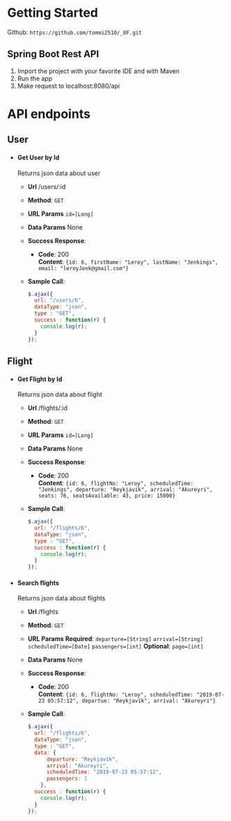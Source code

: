 # Getting Started
Github:
`https://github.com/tommi2510/_8F.git`

## Spring Boot Rest API

1. Import the project with your favorite IDE and with Maven
2. Run the app
3. Make request to localhost:8080/api

# API endpoints

## User

* #### Get User by Id
    Returns json data about user

    * **Url**
    /users/:id

    * **Method**:
    `GET`

    * **URL Params**
    `id=[Long]`

    * **Data Params**
     None

    * **Success Response**:
        * **Code**: 200  
        **Content**: `{id: 6, firstName: "Leroy", lastName: "Jenkings", email: "leroyJenk@gmail.com"}`

    * **Sample Call**:

      ```javascript
      $.ajax({
        url: "/users/6",
        dataType: "json",
        type : "GET",
        success : function(r) {
          console.log(r);
        }
      });
      ```

## Flight

* #### Get Flight by Id
    Returns json data about flight

    * **Url**
    /flights/:id

    * **Method**:
    `GET`

    * **URL Params**
    `id=[Long]`

    * **Data Params**
    None

    * **Success Response**:
        * **Code**: 200  
        **Content**: `{id: 6, flightNo: "Leroy", scheduledTime: "Jenkings", departure: "Reykjavík", arrival: "Akureyri", seats: 76, seatsAvailable: 43, price: 15000}`

    * **Sample Call**:

      ```javascript
      $.ajax({
        url: "/flights/6",
        dataType: "json",
        type : "GET",
        success : function(r) {
          console.log(r);
        }
      });
      ```
* #### Search flights
    Returns json data about flights

    * **Url**
    /flights

    * **Method**:
    `GET`

    * **URL Params**
    **Required**:
    `departure=[String]`
    `arrival=[String]`
    `scheduledTime=[Date]`
    `passengers=[int]`
    **Optional**:
    `page=[int]`

    * **Data Params**
    None

    * **Success Response**:
        * **Code**: 200  
        **Content**: `{id: 6, flightNo: "Leroy", scheduledTime: "2019-07-23 05:57:12", departue: "Reykjavík", arrival: "Akureyri"}`

    * **Sample Call**:

      ```javascript
      $.ajax({
        url: "/flights/6",
        dataType: "json",
        type : "GET",
        data: {
            departure: "Reykjavík",
            arrival: "Akureyri",
            scheduledTime: "2019-07-23 05:57:12",
            passengers: 1
          },
        success : function(r) {
          console.log(r);
        }
      });
      ```
